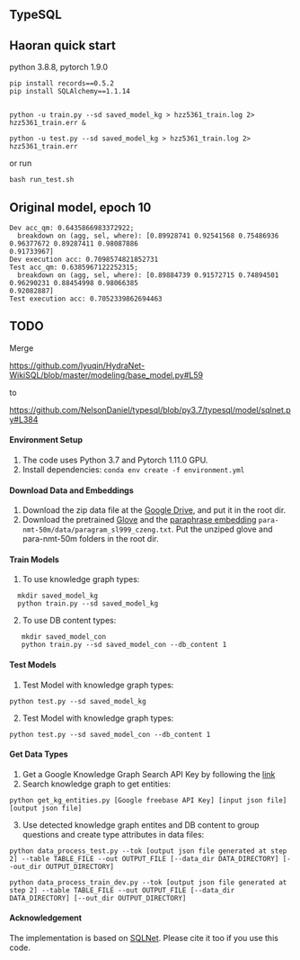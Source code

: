 ## TypeSQL

## Haoran quick start

python 3.8.8, pytorch 1.9.0

    pip install records==0.5.2
    pip install SQLAlchemy==1.1.14


    python -u train.py --sd saved_model_kg > hzz5361_train.log 2> hzz5361_train.err &

    python -u test.py --sd saved_model_kg > hzz5361_train.log 2> hzz5361_train.err 

or run 

    bash run_test.sh

## Original model, epoch 10

    Dev acc_qm: 0.6435866983372922;
      breakdown on (agg, sel, where): [0.89928741 0.92541568 0.75486936 0.96377672 0.89287411 0.98087886
    0.91733967]
    Dev execution acc: 0.7098574821852731
    Test acc_qm: 0.6385967122252315;
      breakdown on (agg, sel, where): [0.89884739 0.91572715 0.74894501 0.96290231 0.88454998 0.98066385
    0.92082887]
    Test execution acc: 0.7052339862694463

## TODO


Merge



https://github.com/lyuqin/HydraNet-WikiSQL/blob/master/modeling/base_model.py#L59


to


https://github.com/NelsonDaniel/typesql/blob/py3.7/typesql/model/sqlnet.py#L384



#### Environment Setup

1. The code uses Python 3.7 and Pytorch 1.11.0 GPU.
3. Install dependencies: `conda env create -f environment.yml`

#### Download Data and Embeddings

1. Download the zip data file at the [Google Drive](https://drive.google.com/file/d/1CGIRCjwf2bgmWl3UyjY1yJpP4nU---Q0/view?usp=sharing), and put it in the root dir.
2. Download the pretrained [Glove](https://nlp.stanford.edu/data/wordvecs/glove.42B.300d.zip) and the [paraphrase embedding](https://drive.google.com/file/d/1iWTowxEG1-KZyq-fHP6cb6dNqMh4eHiN/view?usp=sharing) `para-nmt-50m/data/paragram_sl999_czeng.txt`. Put the unziped glove and para-nmt-50m folders in the root dir.

#### Train Models

1. To use knowledge graph types:
```
  mkdir saved_model_kg
  python train.py --sd saved_model_kg
```

2. To use DB content types:
```
   mkdir saved_model_con
   python train.py --sd saved_model_con --db_content 1
```

#### Test Models

1. Test Model with knowledge graph types:
```
python test.py --sd saved_model_kg
```
2. Test Model with knowledge graph types:
```
python test.py --sd saved_model_con --db_content 1
```

#### Get Data Types

1. Get a Google Knowledge Graph Search API Key by following the [link](https://developers.google.com/knowledge-graph/)
2. Search knowledge graph to get entities:
```
python get_kg_entities.py [Google freebase API Key] [input json file] [output json file]
```
3. Use detected knowledge graph entites and DB content to group questions and create type attributes in data files:
```
python data_process_test.py --tok [output json file generated at step 2] --table TABLE_FILE --out OUTPUT_FILE [--data_dir DATA_DIRECTORY] [--out_dir OUTPUT_DIRECTORY]

python data_process_train_dev.py --tok [output json file generated at step 2] --table TABLE_FILE --out OUTPUT_FILE [--data_dir DATA_DIRECTORY] [--out_dir OUTPUT_DIRECTORY]
```

#### Acknowledgement

The implementation is based on [SQLNet](https://github.com/xiaojunxu/SQLNet). Please cite it too if you use this code.
